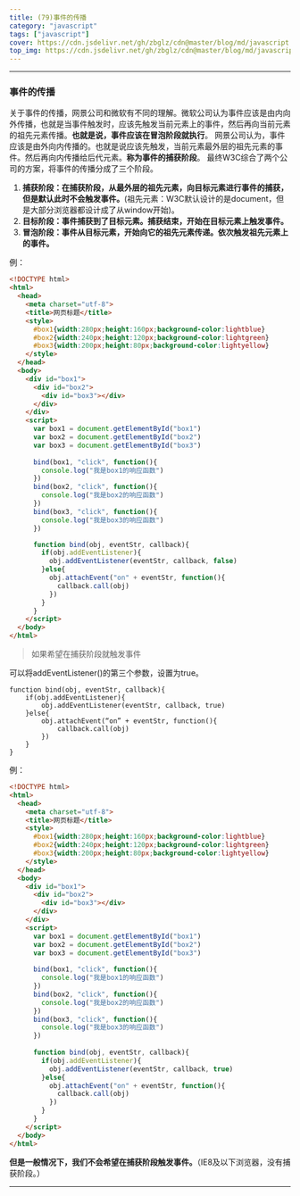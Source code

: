 ```yaml
---
title: (79)事件的传播
category: "javascript"
tags: ["javascript"]
cover: https://cdn.jsdelivr.net/gh/zbglz/cdn@master/blog/md/javascript.svg
top_img: https://cdn.jsdelivr.net/gh/zbglz/cdn@master/blog/md/javascript.svg
---
```


***

### 事件的传播

关于事件的传播，网景公司和微软有不同的理解。微软公司认为事件应该是由内向外传播，也就是当事件触发时，应该先触发当前元素上的事件，然后再向当前元素的祖先元素传播。**也就是说，事件应该在冒泡阶段就执行**。
网景公司认为，事件应该是由外向内传播的。也就是说应该先触发，当前元素最外层的祖先元素的事件。然后再向内传播给后代元素。**称为事件的捕获阶段**。
最终W3C综合了两个公司的方案，将事件的传播分成了三个阶段。

1. **捕获阶段：在捕获阶段，从最外层的祖先元素，向目标元素进行事件的捕获，但是默认此时不会触发事件。**(祖先元素：W3C默认设计的是document，但是大部分浏览器都设计成了从window开始)。
2. **目标阶段：事件捕获到了目标元素。捕获结束，开始在目标元素上触发事件。**
3. **冒泡阶段：事件从目标元素，开始向它的祖先元素传递。依次触发祖先元素上的事件。**

例：


```html html
<!DOCTYPE html>
<html>
  <head>
    <meta charset="utf-8">
    <title>网页标题</title>
    <style>
      #box1{width:280px;height:160px;background-color:lightblue}
      #box2{width:240px;height:120px;background-color:lightgreen}
      #box3{width:200px;height:80px;background-color:lightyellow}
    </style>
  </head>
  <body>
    <div id="box1">
      <div id="box2">
        <div id="box3"></div>
      </div>
    </div>
    <script>
      var box1 = document.getElementById("box1")
      var box2 = document.getElementById("box2")
      var box3 = document.getElementById("box3")
      
      bind(box1, "click", function(){
        console.log("我是box1的响应函数")
      })
      bind(box2, "click", function(){
        console.log("我是box2的响应函数")
      })
      bind(box3, "click", function(){
        console.log("我是box3的响应函数")
      })

      function bind(obj, eventStr, callback){
        if(obj.addEventListener){
          obj.addEventListener(eventStr, callback, false)
        }else{
          obj.attachEvent("on" + eventStr, function(){
            callback.call(obj)
          })
        }
      }
    </script>
  </body>
</html>
```


> 如果希望在捕获阶段就触发事件

可以将addEventListener()的第三个参数，设置为true。

    function bind(obj, eventStr, callback){
        if(obj.addEventListener){
            obj.addEventListener(eventStr, callback, true)
        }else{
            obj.attachEvent(“on” + eventStr, function(){
                callback.call(obj)
            })
        }
    }


例：


```html html
<!DOCTYPE html>
<html>
  <head>
    <meta charset="utf-8">
    <title>网页标题</title>
    <style>
      #box1{width:280px;height:160px;background-color:lightblue}
      #box2{width:240px;height:120px;background-color:lightgreen}
      #box3{width:200px;height:80px;background-color:lightyellow}
    </style>
  </head>
  <body>
    <div id="box1">
      <div id="box2">
        <div id="box3"></div>
      </div>
    </div>
    <script>
      var box1 = document.getElementById("box1")
      var box2 = document.getElementById("box2")
      var box3 = document.getElementById("box3")
      
      bind(box1, "click", function(){
        console.log("我是box1的响应函数")
      })
      bind(box2, "click", function(){
        console.log("我是box2的响应函数")
      })
      bind(box3, "click", function(){
        console.log("我是box3的响应函数")
      })
      
      function bind(obj, eventStr, callback){
        if(obj.addEventListener){
          obj.addEventListener(eventStr, callback, true)
        }else{
          obj.attachEvent("on" + eventStr, function(){
            callback.call(obj)
          })
        }
      }
    </script>
  </body>
</html>
```


**但是一般情况下，我们不会希望在捕获阶段触发事件。**（IE8及以下浏览器，没有捕获阶段。）


***

